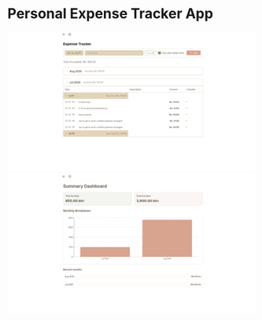 # Personal Expense Tracker App


![Homepage](./preview/home.png)
![Mini Dashboard](./preview/dash.png)
